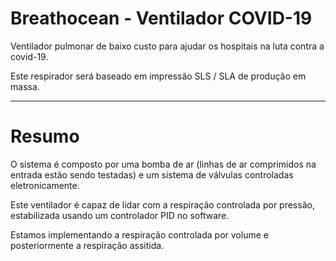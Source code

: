 # Breathocean - Ventilador COVID-19


Ventilador pulmonar de baixo custo para ajudar os hospitais na luta contra a covid-19.

Este respirador será baseado em impressão SLS / SLA de produção em massa.


---


# Resumo

O sistema é composto por uma bomba de ar (linhas de ar comprimidos na entrada estão sendo testadas) e um sistema de válvulas controladas eletronicamente.

Este ventilador é capaz de lidar com a respiração controlada por pressão, estabilizada usando um controlador PID no software.

Estamos implementando a respiração controlada por volume e posteriormente a respiração assitida.
